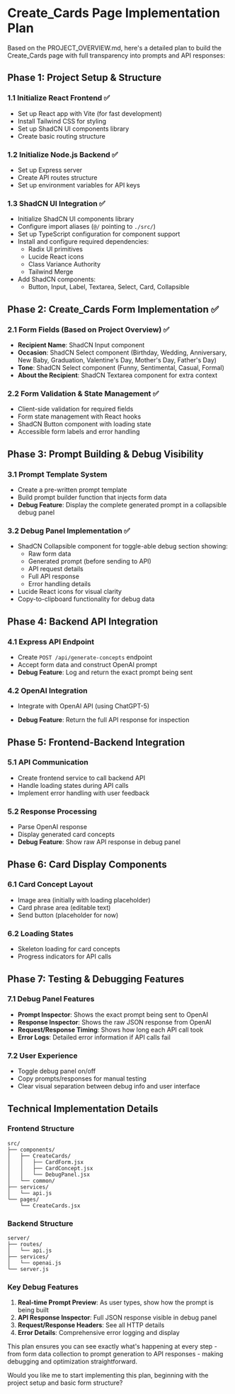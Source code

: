 # Create_Cards Page Implementation Plan

Based on the PROJECT_OVERVIEW.md, here's a detailed plan to build the Create_Cards page with full transparency into prompts and API responses:

## Phase 1: Project Setup & Structure

### 1.1 Initialize React Frontend ✅
- Set up React app with Vite (for fast development)
- Install Tailwind CSS for styling
- Set up ShadCN UI components library
- Create basic routing structure

### 1.2 Initialize Node.js Backend ✅
- Set up Express server
- Create API routes structure
- Set up environment variables for API keys

### 1.3 ShadCN UI Integration ✅
- Initialize ShadCN UI components library
- Configure import aliases (`@/` pointing to `./src/`)
- Set up TypeScript configuration for component support
- Install and configure required dependencies:
  - Radix UI primitives
  - Lucide React icons
  - Class Variance Authority
  - Tailwind Merge
- Add ShadCN components:
  - Button, Input, Label, Textarea, Select, Card, Collapsible

## Phase 2: Create_Cards Form Implementation ✅

### 2.1 Form Fields (Based on Project Overview) ✅
- **Recipient Name**: ShadCN Input component
- **Occasion**: ShadCN Select component (Birthday, Wedding, Anniversary, New Baby, Graduation, Valentine's Day, Mother's Day, Father's Day)
- **Tone**: ShadCN Select component (Funny, Sentimental, Casual, Formal)
- **About the Recipient**: ShadCN Textarea component for extra context

### 2.2 Form Validation & State Management ✅
- Client-side validation for required fields
- Form state management with React hooks
- ShadCN Button component with loading state
- Accessible form labels and error handling

## Phase 3: Prompt Building & Debug Visibility

### 3.1 Prompt Template System
- Create a pre-written prompt template
- Build prompt builder function that injects form data
- **Debug Feature**: Display the complete generated prompt in a collapsible debug panel

### 3.2 Debug Panel Implementation ✅
- ShadCN Collapsible component for toggle-able debug section showing:
  - Raw form data
  - Generated prompt (before sending to API)
  - API request details
  - Full API response
  - Error handling details
- Lucide React icons for visual clarity
- Copy-to-clipboard functionality for debug data

## Phase 4: Backend API Integration

### 4.1 Express API Endpoint
- Create `POST /api/generate-concepts` endpoint
- Accept form data and construct OpenAI prompt
- **Debug Feature**: Log and return the exact prompt being sent

### 4.2 OpenAI Integration
- Integrate with OpenAI API (using ChatGPT-5)

- **Debug Feature**: Return the full API response for inspection

## Phase 5: Frontend-Backend Integration

### 5.1 API Communication
- Create frontend service to call backend API
- Handle loading states during API calls
- Implement error handling with user feedback

### 5.2 Response Processing
- Parse OpenAI response
- Display generated card concepts
- **Debug Feature**: Show raw API response in debug panel

## Phase 6: Card Display Components

### 6.1 Card Concept Layout
- Image area (initially with loading placeholder)
- Card phrase area (editable text)
- Send button (placeholder for now)

### 6.2 Loading States
- Skeleton loading for card concepts
- Progress indicators for API calls

## Phase 7: Testing & Debugging Features

### 7.1 Debug Panel Features
- **Prompt Inspector**: Shows the exact prompt being sent to OpenAI
- **Response Inspector**: Shows the raw JSON response from OpenAI
- **Request/Response Timing**: Shows how long each API call took
- **Error Logs**: Detailed error information if API calls fail

### 7.2 User Experience
- Toggle debug panel on/off
- Copy prompts/responses for manual testing
- Clear visual separation between debug info and user interface

## Technical Implementation Details

### Frontend Structure
```
src/
├── components/
│   ├── CreateCards/
│   │   ├── CardForm.jsx
│   │   ├── CardConcept.jsx
│   │   └── DebugPanel.jsx
│   └── common/
├── services/
│   └── api.js
└── pages/
    └── CreateCards.jsx
```

### Backend Structure
```
server/
├── routes/
│   └── api.js
├── services/
│   └── openai.js
└── server.js
```

### Key Debug Features
1. **Real-time Prompt Preview**: As user types, show how the prompt is being built
2. **API Response Inspector**: Full JSON response visible in debug panel
3. **Request/Response Headers**: See all HTTP details
4. **Error Details**: Comprehensive error logging and display

This plan ensures you can see exactly what's happening at every step - from form data collection to prompt generation to API responses - making debugging and optimization straightforward.

Would you like me to start implementing this plan, beginning with the project setup and basic form structure?